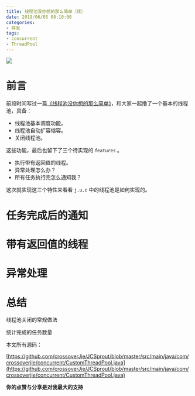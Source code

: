 ```yaml
---
title: 线程池没你想的那么简单（续）
date: 2019/06/05 08:10:00
categories: 
- 并发
tags: 
- concurrent
- ThreadPool
---
```


![](http://ww2.sinaimg.cn/large/006tNc79ly1g3pl5jscpsj31gw0u0ju4.jpg)

# 前言

前段时间写过一篇[《线程池没你想的那么简单》](https://crossoverjie.top/2019/05/20/concurrent/threadpool-01/)，和大家一起撸了一个基本的线程池，具备：

- 线程池基本调度功能。
- 线程池自动扩容缩容。
- 关闭线程池。

这些功能，最后也留下了三个待实现的 `features` 。

- 执行带有返回值的线程。
- 异常处理怎么办？
- 所有任务执行完怎么通知我？


这次就实现这三个特性来看看 `j.u.c` 中的线程池是如何实现的。

# 任务完成后的通知

# 带有返回值的线程

# 异常处理


# 总结

线程池关闭的常规做法

统计完成的任务数量

本文所有源码：

[https://github.com/crossoverJie/JCSprout/blob/master/src/main/java/com/crossoverjie/concurrent/CustomThreadPool.java](https://github.com/crossoverJie/JCSprout/blob/master/src/main/java/com/crossoverjie/concurrent/CustomThreadPool.java)

**你的点赞与分享是对我最大的支持**
